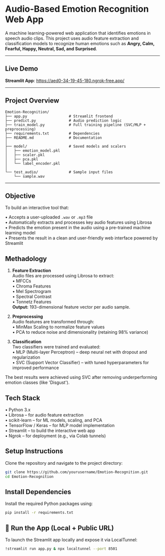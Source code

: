 
# Audio-Based Emotion Recognition Web App

A machine learning-powered web application that identifies emotions in speech audio clips. This project uses audio feature extraction and classification models to recognize human emotions such as **Angry, Calm, Fearful, Happy, Neutral, Sad, and Surprised**.

---

## Live Demo

**Streamlit App**: https://aed0-34-19-45-180.ngrok-free.app/

---

## Project Overview

```text
Emotion-Recognition/
├── app.py                   # Streamlit frontend
├── predict.py               # Audio prediction logic
├── train_model.py           # Full training pipeline (SVC/MLP + preprocessing)
├── requirements.txt         # Dependencies
├── README.md                # Documentation
│
├── model/                   # Saved models and scalers
│   ├── emotion_model.pkl
│   ├── scaler.pkl
│   ├── pca.pkl
│   └── label_encoder.pkl
│
└── test_audio/              # Sample input files
    └── sample.wav
```
---

## Objective

To build an interactive tool that:

• Accepts a user-uploaded `.wav` or `.mp3` file  
• Automatically extracts and processes key audio features using Librosa  
• Predicts the emotion present in the audio using a pre-trained machine learning model  
• Presents the result in a clean and user-friendly web interface powered by Streamlit

## Methadology

1. **Feature Extraction**  
   Audio files are processed using Librosa to extract:  
   • MFCCs  
   • Chroma Features  
   • Mel Spectrogram  
   • Spectral Contrast  
   • Tonnetz Features  
   **Output:** 193-dimensional feature vector per audio sample.
   
2. **Preprocessing**  
   Audio features are transformed through:  
   • MinMax Scaling to normalize feature values  
   • PCA to reduce noise and dimensionality (retaining 98% variance)
3. **Classification**  
   Two classifiers were trained and evaluated:  
   • MLP (Multi-layer Perceptron) – deep neural net with dropout and regularization  
   • SVC (Support Vector Classifier) – with tuned hyperparameters for improved performance
   
The best results were achieved using SVC after removing underperforming emotion classes (like 'Disgust').

## Tech Stack

• Python 3.x  
• Librosa – for audio feature extraction  
• scikit-learn – for ML models, scaling, and PCA  
• TensorFlow / Keras – for MLP model implementation  
• Streamlit – to build the interactive web app  
• Ngrok – for deployment (e.g., via Colab tunnels)

## Setup Instructions

Clone the repository and navigate to the project directory:

```bash
git clone https://github.com/yourusername/Emotion-Recognition.git
cd Emotion-Recognition

```
## Install Dependencies

Install the required Python packages using:

```bash
pip install -r requirements.txt

```
## 🚀 Run the App (Local + Public URL)

To launch the Streamlit app locally and expose it via LocalTunnel:

```bash
!streamlit run app.py & npx localtunnel --port 8501
